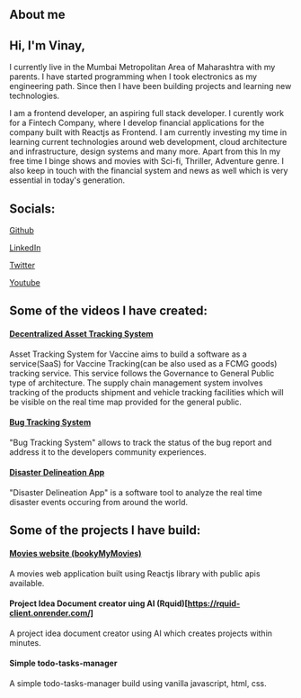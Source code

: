 ## About me

## Hi, I'm Vinay,

I currently live in the Mumbai Metropolitan Area of Maharashtra with
my parents. I have started programming when I took electronics as my
engineering path. Since then I have been building projects and
learning new technologies.

I am a frontend developer, an aspiring full stack developer. I
curently work for a Fintech Company, where I develop financial
applications for the company built with Reactjs as Frontend. I am
currently investing my time in learning current technologies around
web development, cloud architecture and infrastructure, design
systems and many more. Apart from this In my free time I binge shows
and movies with Sci-fi, Thriller, Adventure genre. I also keep in
touch with the financial system and news as well which is very
essential in today's generation.

## Socials:

[Github](https://github.com/manalavi)

[LinkedIn](https://www.linkedin.com/in/vinaymanala/)

[Twitter](https://twitter.com/vinaymanala/)

[Youtube](https://www.youtube.com/channel/UCXs7GazVR7nHPTJGAcAm3fg)

## Some of the videos I have created:

#### [Decentralized Asset Tracking System](https://www.youtube.com/watch?v=-Dl09BGgZqM&ab_channel=ManalaMedia)

Asset Tracking System for Vaccine aims to build a software as a
service(SaaS) for Vaccine Tracking(can be also used as a FCMG
goods) tracking service. This service follows the Governance to
General Public type of architecture. The supply chain management
system involves tracking of the products shipment and vehicle
tracking facilities which will be visible on the real time map
provided for the general public.

#### [Bug Tracking System](https://www.youtube.com/watch?v=QW0gUWYKQa0&ab_channel=ManalaMedia)

"Bug Tracking System" allows to track the status of the bug
report and address it to the developers community experiences.

#### [Disaster Delineation App](https://www.youtube.com/watch?v=VyjnPbV8iZo&ab_channel=ManalaMedia)

"Disaster Delineation App" is a software tool to analyze the
real time disaster events occuring from around the world.

## Some of the projects I have build:

#### [Movies website (bookyMyMovies)](https://bmym.netlify.app/)

A movies web application built using Reactjs library with public apis available.

#### Project Idea Document creator uing AI (Rquid)[https://rquid-client.onrender.com/]

A project idea document creator using AI which creates projects within minutes.

#### Simple todo-tasks-manager

A simple todo-tasks-manager build using vanilla javascript, html, css.
